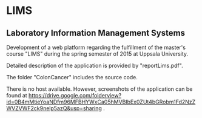 # LIMS

## Laboratory Information Management Systems

Development of a web platform regarding the fulfillment of the master's course 
"LIMS" during the spring semester of 2015 at Uppsala University.

Detailed description of the application is provided by "reportLims.pdf".

The folder "ColonCancer" includes the source code.

There is no host available. However, screenshots of the application can be found at
https://drive.google.com/folderview?id=0B4mMtieYoaNDfm96MFBHYWxCa05hMVBlbEx0ZUt4bGRobm1Fd2NzZWVZVWF2ck9nelp5azQ&usp=sharing .

